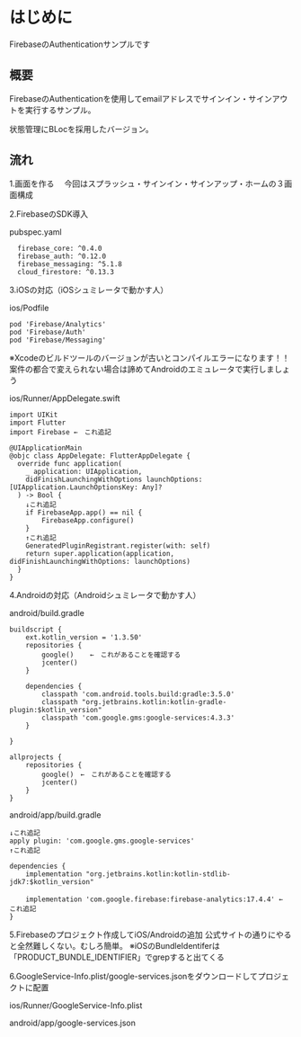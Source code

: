 # はじめに

FirebaseのAuthenticationサンプルです

## 概要

FirebaseのAuthenticationを使用してemailアドレスでサインイン・サインアウトを実行するサンプル。

状態管理にBLocを採用したバージョン。

## 流れ

1.画面を作る
　今回はスプラッシュ・サインイン・サインアップ・ホームの３画面構成

2.FirebaseのSDK導入

pubspec.yaml
```
  firebase_core: ^0.4.0
  firebase_auth: ^0.12.0
  firebase_messaging: ^5.1.8
  cloud_firestore: ^0.13.3
```

3.iOSの対応（iOSシュミレータで動かす人）

ios/Podfile
```
pod 'Firebase/Analytics'
pod 'Firebase/Auth'
pod 'Firebase/Messaging'
```
※Xcodeのビルドツールのバージョンが古いとコンパイルエラーになります！！
案件の都合で変えられない場合は諦めてAndroidのエミュレータで実行しましょう


ios/Runner/AppDelegate.swift
```
import UIKit
import Flutter
import Firebase ←　これ追記

@UIApplicationMain
@objc class AppDelegate: FlutterAppDelegate {
  override func application(
    _ application: UIApplication,
    didFinishLaunchingWithOptions launchOptions: [UIApplication.LaunchOptionsKey: Any]?
  ) -> Bool {
    ↓これ追記
    if FirebaseApp.app() == nil {
        FirebaseApp.configure()
    }
    ↑これ追記
    GeneratedPluginRegistrant.register(with: self)
    return super.application(application, didFinishLaunchingWithOptions: launchOptions)
  }
}
```

4.Androidの対応（Androidシュミレータで動かす人）

android/build.gradle
```
buildscript {
    ext.kotlin_version = '1.3.50'
    repositories {
        google()    ←　これがあることを確認する
        jcenter()
    }

    dependencies {
        classpath 'com.android.tools.build:gradle:3.5.0'
        classpath "org.jetbrains.kotlin:kotlin-gradle-plugin:$kotlin_version"
        classpath 'com.google.gms:google-services:4.3.3'
    }

}

allprojects {
    repositories {
        google()　←　これがあることを確認する
        jcenter()
    }
}

```

android/app/build.gradle
```
↓これ追記
apply plugin: 'com.google.gms.google-services'
↑これ追記

dependencies {
    implementation "org.jetbrains.kotlin:kotlin-stdlib-jdk7:$kotlin_version"

    implementation 'com.google.firebase:firebase-analytics:17.4.4' ←　これ追記
}
```

5.Firebaseのプロジェクト作成してiOS/Androidの追加
公式サイトの通りにやると全然難しくない。むしろ簡単。
※iOSのBundleIdentiferは「PRODUCT_BUNDLE_IDENTIFIER」でgrepすると出てくる

6.GoogleService-Info.plist/google-services.jsonをダウンロードしてプロジェクトに配置

ios/Runner/GoogleService-Info.plist

android/app/google-services.json
